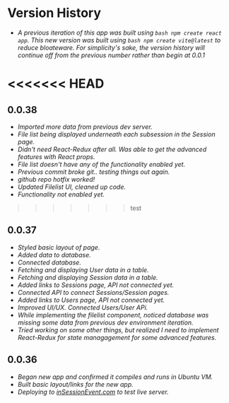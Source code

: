 # Version History

- _A previous iteration of this app was built using `bash npm create react app`. This new version was built using `bash npm create vite@latest` to reduce bloateware. For simplicity's sake, the version history will continue off from the previous number rather than begin at 0.0.1_

<<<<<<< HEAD
=======
## 0.0.38

- _Imported more data from previous dev server._
- _File list being displayed underneath each subsession in the Session page._
- _Didn't need React-Redux after all. Was able to get the advanced features with React props._
- _File list doesn't have any of the functionality enabled yet._
- _Previous commit broke git.. testing things out again._
- _github repo hotfix worked!_
- _Updated Filelist UI, cleaned up code._
- _Functionality not enabled yet._

>>>>>>> test
## 0.0.37

- _Styled basic layout of page._
- _Added data to database._
- _Connected database._
- _Fetching and displaying User data in a table._
- _Fetching and displaying Session data in a table._
- _Added links to Sessions page, API not connected yet._
- _Connected API to connect Sessions/Session pages._
- _Added links to Users page, API not connected yet._
- _Improved UI/UX. Connected Users/User APi._
- _While implementing the filelist component, noticed database was missing some data from previous dev environment iteration._
- _Tried working on some other things, but realized I need to implement React-Redux for state managagement for some advanced features._

## 0.0.36

- _Began new app and confirmed it compiles and runs in Ubuntu VM._
- _Built basic layout/links for the new app._
- _Deploying to [inSessionEvent.com](https://inSessionEvent.com) to test live server._
